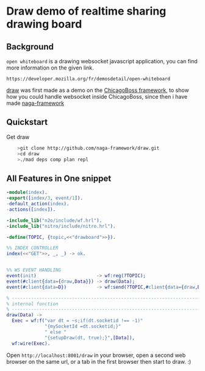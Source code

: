 Draw demo of realtime sharing drawing board
===========================================

Background
----------

`open whiteboard` is a drawing websocket javascript application,
you can find more information on the given link. 

    https://developer.mozilla.org/fr/demosdetail/open-whiteboard

[draw](http://github.com/mihawk/draw) was first made as a demo on the [ChicagoBoss framework](http://chicagoboss.org), to show how you could
handle websocket inside ChicagoBoss, since then i have made [naga-framework](http://github.com/naga-framework/naga)

Quickstart
----------

Get draw

```sh
    >git clone http://github.com/naga-framework/draw.git
    >cd draw
    >./mad deps comp plan repl
```
    
All Features in One snippet
---------------------------

```erlang
-module(index).
-export([index/3, event/1]).
-default_action(index).
-actions([index]).

-include_lib("n2o/include/wf.hrl").
-include_lib("nitro/include/nitro.hrl").

-define(TOPIC, {topic,<<"drawboard">>}).

%% INDEX CONTROLLER
index(<<"GET">>, _, _) -> ok.


%% WS EVENT HANDLING
event(init)                      -> wf:reg(?TOPIC);
event(#client{data={draw,Data}}) -> draw(Data);
event(#client{data=D})           -> wf:send(?TOPIC,#client{data={draw,D}}).

% -----------------------------------------------------------------------------
% internal function
% -----------------------------------------------------------------------------
draw(Data) -> 
  Exec = wf:f("var dt = ~s;if(dt.socketid !== -1)"
              "{mySocketId =dt.socketid;}"
              " else "
              "{setupDraw(dt, true);}",[Data]),
  wf:wire(Exec).
```

Open `http://localhost:8001/draw` in your browser,
open a second web browser on the same url, or a tab
in the first browser then start to draw. :)
